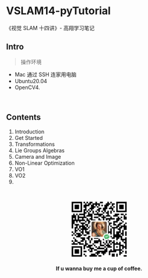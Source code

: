 # VSLAM14-pyTutorial

《视觉 SLAM 十四讲》- 高翔学习笔记


## Intro
>操作环境
- Mac 通过 SSH 连家用电脑
- Ubuntu20.04
- OpenCV4.


&emsp;
## Contents
1. Introduction
2. Get Started
3. Transformations
4. Lie Groups Algebras
5. Camera and Image
6. Non-Linear Optimization
7. VO1
8. VO2
9. 




&emsp;
<div align=center>
    <img src="./imgs/QRcode.png" width=150>
    <h4>If u wanna buy me a cup of coffee.</h>
</div>